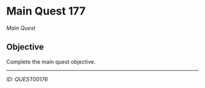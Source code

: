 # Main Quest 177

*Main Quest*

## Objective
Complete the main quest objective.

---
*ID: QUEST00176*